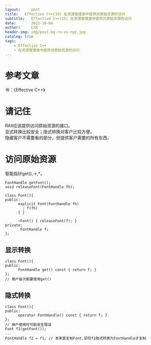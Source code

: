 ```yaml
---
layout:     post
title:   Effective C++(15) 在资源管理类中提供对原始资源的访问
subtitle:   Effective C++(15) 在资源管理类中提供对原始资源的访问
date:       2021-10-04
author:     LXR
header-img: img/post-bg-re-vs-ng2.jpg
catalog: true
tags:
    - Effective C++
    - 在资源管理类中提供对原始资源的访问
---
```


# 参考文章
书：《Effective C++》

# 请记住
RAII应该提供访问原始资源的接口。  
显式转换比较安全；隐式转换对客户比较方便。  
隐藏客户不需要看的部分，但提供客户需要的所有东西。  

# 访问原始资源
智能指针get(),->,*。  
```
FontHandle getFont();
void releaseFont(FontHandle fh);

class Font(){
public:
      explicit Font(FontHandle fh)
        : f(fh)
      { }
      
      ~Font() { releaseFont(f); }
private:
       FontHandle f;
};
```

## 显示转换
```
class Font(){
public:
      FontHandle get() const { return f; }
};
// 用户每次都要使用get()
```

## 隐式转换
```
class Font(){
public:
      operator FontHandle() const { return f; }
};
// 用户使用时可能发生错误
Font f1(getFont());
...
FontHandle f2 = f1; // 本来是复制Font,却将f1隐式转换为FontHandle才复制
```

